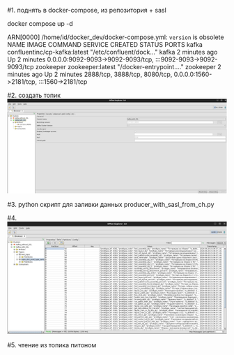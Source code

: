 #1. поднять в docker-compose, из репозитория + sasl

  docker compose up -d

  ARN[0000] /home/id/docker_dev/docker-compose.yml: `version` is obsolete 
  NAME        IMAGE                          COMMAND                  SERVICE     CREATED         STATUS         PORTS
  kafka       confluentinc/cp-kafka:latest   "/etc/confluent/dock…"   kafka       2 minutes ago   Up 2 minutes   0.0.0.0:9092-9093->9092-9093/tcp, :::9092-9093->9092-9093/tcp
  zookeeper   zookeeper:latest               "/docker-entrypoint.…"   zookeeper   2 minutes ago   Up 2 minutes   2888/tcp, 3888/tcp, 8080/tcp, 0.0.0.0:1560->2181/tcp, :::1560->2181/tcp

#2.   создать топик
   ![Image alt](https://github.com/IrinaDanilova-dev/WB-Practice-BI-OLAP/raw/main/kafka/images/kafka_with_ssl.jpg)

#3. python скрипт для заливки данных 
    producer_with_sasl_from_ch.py

#4. 
   ![Image alt](https://github.com/IrinaDanilova-dev/WB-Practice-BI-OLAP/raw/main/kafka/images/topic_prod_type_parts.jpg)

#5. чтение из топика питоном
